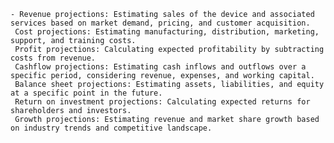     - Revenue projections: Estimating sales of the device and associated services based on market demand, pricing, and customer acquisition.
     Cost projections: Estimating manufacturing, distribution, marketing, support, and training costs.
     Profit projections: Calculating expected profitability by subtracting costs from revenue.
     Cashflow projections: Estimating cash inflows and outflows over a specific period, considering revenue, expenses, and working capital.
     Balance sheet projections: Estimating assets, liabilities, and equity at a specific point in the future.
     Return on investment projections: Calculating expected returns for shareholders and investors.
     Growth projections: Estimating revenue and market share growth based on industry trends and competitive landscape.


